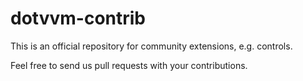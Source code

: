 # dotvvm-contrib

This is an official repository for community extensions, e.g. controls.

Feel free to send us pull requests with your contributions.
